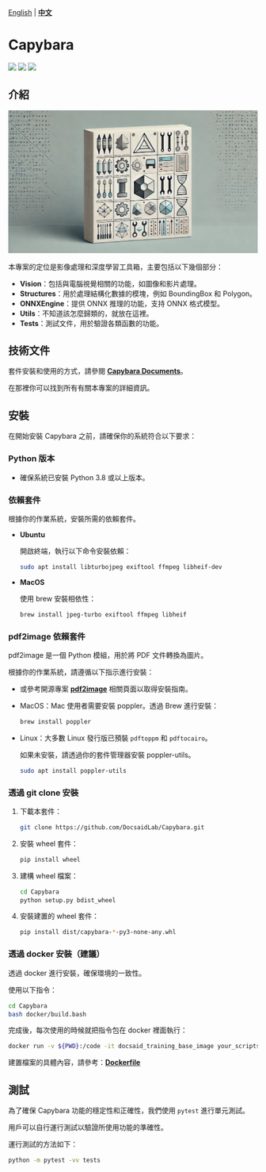 [English](./README.md) | **[中文](./README_tw.md)**

# Capybara

<p align="left">
    <a href="./LICENSE"><img src="https://img.shields.io/badge/license-Apache%202-dfd.svg"></a>
    <a href="https://github.com/DocsaidLab/Capybara/releases"><img src="https://img.shields.io/github/v/release/DocsaidLab/Capybara?color=ffa"></a>
    <a href=""><img src="https://img.shields.io/badge/python-3.8+-aff.svg"></a>
</p>

## 介紹

![title](./docs/title.webp)

本專案的定位是影像處理和深度學習工具箱，主要包括以下幾個部分：

- **Vision**：包括與電腦視覺相關的功能，如圖像和影片處理。
- **Structures**：用於處理結構化數據的模塊，例如 BoundingBox 和 Polygon。
- **ONNXEngine**：提供 ONNX 推理的功能，支持 ONNX 格式模型。
- **Utils**：不知道該怎麼歸類的，就放在這裡。
- **Tests**：測試文件，用於驗證各類函數的功能。

## 技術文件

套件安裝和使用的方式，請參閱 [**Capybara Documents**](https://docsaid.org/docs/capybara)。

在那裡你可以找到所有有關本專案的詳細資訊。

## 安裝

在開始安裝 Capybara 之前，請確保你的系統符合以下要求：

### Python 版本

- 確保系統已安裝 Python 3.8 或以上版本。

### 依賴套件

根據你的作業系統，安裝所需的依賴套件。

- **Ubuntu**

  開啟終端，執行以下命令安裝依賴：

  ```bash
  sudo apt install libturbojpeg exiftool ffmpeg libheif-dev
  ```

- **MacOS**

  使用 brew 安裝相依性：

  ```bash
  brew install jpeg-turbo exiftool ffmpeg libheif
  ```

### pdf2image 依賴套件

pdf2image 是一個 Python 模組，用於將 PDF 文件轉換為圖片。

根據你的作業系統，請遵循以下指示進行安裝：

- 或參考開源專案 [**pdf2image**](https://github.com/Belval/pdf2image) 相關頁面以取得安裝指南。

- MacOS：Mac 使用者需要安裝 poppler。透過 Brew 進行安裝：

  ```bash
  brew install poppler
  ```

- Linux：大多數 Linux 發行版已預裝 `pdftoppm` 和 `pdftocairo`。

  如果未安裝，請透過你的套件管理器安裝 poppler-utils。

  ```bash
  sudo apt install poppler-utils
  ```

### 透過 git clone 安裝

1. 下載本套件：

   ```bash
   git clone https://github.com/DocsaidLab/Capybara.git
   ```

2. 安裝 wheel 套件：

   ```bash
   pip install wheel
   ```

3. 建構 wheel 檔案：

   ```bash
   cd Capybara
   python setup.py bdist_wheel
   ```

4. 安裝建置的 wheel 套件：

   ```bash
   pip install dist/capybara-*-py3-none-any.whl
   ```

### 透過 docker 安裝（建議）

透過 docker 進行安裝，確保環境的一致性。

使用以下指令：

```bash
cd Capybara
bash docker/build.bash
```

完成後，每次使用的時候就把指令包在 docker 裡面執行：

```bash
docker run -v ${PWD}:/code -it docsaid_training_base_image your_scripts.py
```

建置檔案的具體內容，請參考：[**Dockerfile**](https://github.com/DocsaidLab/Capybara/blob/main/docker/Dockerfile)

## 測試

為了確保 Capybara 功能的穩定性和正確性，我們使用 `pytest` 進行單元測試。

用戶可以自行運行測試以驗證所使用功能的準確性。

運行測試的方法如下：

```bash
python -m pytest -vv tests
```

